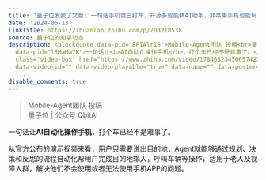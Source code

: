 ```yaml
---
title: '量子位发表了文章: 一句话手机自己打车，开源多智能体AI助手，非苹果手机也能玩'
date: '2024-06-13'
linkTitle: https://zhuanlan.zhihu.com/p/703218538
source: 量子位的知乎动态
description: <blockquote data-pid="BPIAlrIS">Mobile-Agent团队 投稿<br>量子位 | 公众号 QbitAI</blockquote><p
  data-pid="lRMaMa7K">一句话让<b>AI自动化操作手机</b>，打个车已经不是难事了。</p><p data-pid="RW0i9xiA">从官方公布的演示视频来看，用户只需要说出目的地，Agent就能够通过规划、决策和反思的流程自动化帮用户完成目的地输入，呼叫车辆等操作，适用于老人及视障人群，解决他们不会使用或者无法使用手机APP的问题。</p><a
  class="video-box" href="https://www.zhihu.com/video/1784632345065742336" target="_blank"
  data-video-id="" data-video-playable="true" data-name="" data-poster="https://picx.zhimg.com/v2-abf934488bb0b3486f06e26c16305cab.jpg?source=382ee89a
  ...
disable_comments: true
---
```

<blockquote data-pid="BPIAlrIS">Mobile-Agent团队 投稿<br>量子位 | 公众号 QbitAI</blockquote><p data-pid="lRMaMa7K">一句话让<b>AI自动化操作手机</b>，打个车已经不是难事了。</p><p data-pid="RW0i9xiA">从官方公布的演示视频来看，用户只需要说出目的地，Agent就能够通过规划、决策和反思的流程自动化帮用户完成目的地输入，呼叫车辆等操作，适用于老人及视障人群，解决他们不会使用或者无法使用手机APP的问题。</p><a class="video-box" href="https://www.zhihu.com/video/1784632345065742336" target="_blank" data-video-id="" data-video-playable="true" data-name="" data-poster="https://picx.zhimg.com/v2-abf934488bb0b3486f06e26c16305cab.jpg?source=382ee89a ...